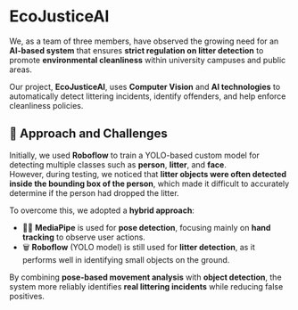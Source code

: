# EcoJusticeAI
We, as a team of three members, have observed the growing need for an **AI-based system** that ensures **strict regulation on litter detection** to promote **environmental cleanliness** within university campuses and public areas.  

Our project, **EcoJusticeAI**, uses **Computer Vision** and **AI technologies** to automatically detect littering incidents, identify offenders, and help enforce cleanliness policies.

## 🧩 Approach and Challenges

Initially, we used **Roboflow** to train a YOLO-based custom model for detecting multiple classes such as **person**, **litter**, and **face**.  
However, during testing, we noticed that **litter objects were often detected inside the bounding box of the person**, which made it difficult to accurately determine if the person had dropped the litter.  

To overcome this, we adopted a **hybrid approach**:

- 🧍‍♂️ **MediaPipe** is used for **pose detection**, focusing mainly on **hand tracking** to observe user actions.  
- 🗑️ **Roboflow** (YOLO model) is still used for **litter detection**, as it performs well in identifying small objects on the ground.

By combining **pose-based movement analysis** with **object detection**, the system more reliably identifies **real littering incidents** while reducing false positives.


